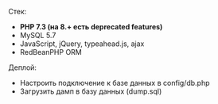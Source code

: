 Стек:
   - <b>PHP 7.3 (на 8.+ есть deprecated features)</b> 
   - MySQL 5.7
   - JavaScript, jQuery, typeahead.js, ajax
   - RedBeanPHP ORM

Деплой:
  - Настроить подключение к базе данных в config/db.php
  - Загрузить дамп в базу данных (dump.sql)
